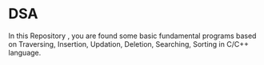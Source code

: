 # DSA
In this Repository , you are found some basic fundamental programs based on Traversing, Insertion, Updation, Deletion, Searching, Sorting in C/C++ language.

